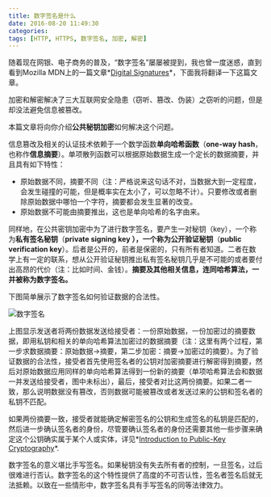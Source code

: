 ```yaml
---
title: 数字签名是什么
date: 2016-08-20 11:49:30
categories:
tags: [HTTP, HTTPS, 数字签名, 加密, 解密]
---
```


随着现在网银、电子商务的普及，“数字签名”屡屡被提到，我也曾一度迷惑，直到看到Mozilla MDN上的一篇文章*[Digital Signatures](https://developer.mozilla.org/en-US/docs/Archive/Security/Digital_Signatures)*，下面我将翻译一下这篇文章。

加密和解密解决了三大互联网安全隐患（窃听、篡改、伪装）之窃听的问题，但是却没法避免信息被篡改。

本篇文章将向你介绍**公共秘钥加密**如何解决这个问题。

信息篡改及相关的认证技术依赖于一个数学函数**单向哈希函数**（**one-way hash**，也称作**信息摘要**）。单项散列函数可以根据原始数据生成一个定长的数据摘要，并且具有如下特性：

- 原始数据不同，摘要不同（注：严格说来这句话不对，当数据大到一定程度，会发生碰撞的可能，但是概率实在太小了，可以忽略不计）。只要修改或者删除原始数据中哪怕一个字符，摘要都会发生显著的改变。
- 原始数据不可能由摘要推出，这也是单向哈希的名字由来。

同样地，在公共密钥加密中为了进行数字签名，要产生一对秘钥（key），一个称为**私有签名秘钥**（**private signing key **），一个称为**公开验证秘钥**（**public verification key**）。后者是公开的，前者是保密的，只有所有者知道。二者在数学上有一定的联系，想从公开验证秘钥推出私有签名秘钥几乎是不可能的或者要付出高昂的代价（注：比如时间、金钱）。**摘要及其他相关信息，连同哈希算法，一并被称为数字签名。**

下图简单展示了数字签名如何验证数据的合法性。

![数字签名](https://wocanmei-hexo.nos-eastchina1.126.net/%E6%95%B0%E5%AD%97%E7%AD%BE%E5%90%8D%E6%98%AF%E4%BB%80%E4%B9%88/1-digital_signatures.png)

上图显示发送者将两份数据发送给接受者：一份原始数据，一份加密过的摘要数据，即用私钥和相关的单向哈希算法加密过的数据摘要（注：这里有两个过程，第一步求数据摘要：原始数据->摘要，第二步加密：摘要->加密过的摘要）。为了验证数据的合法性，接受者首先使用签名者的公钥对加密摘要进行解密得到摘要，然后对原始数据应用同样的单向哈希算法得到一份新的摘要（单项哈希算法会和数据一并发送给接受者，图中未标出），最后，接受者对比这两份摘要。如果二者一致，那么说明数据没有篡改，否则数据可能被篡改或者发送过来的公钥和签名者的私钥不匹配。

如果两份摘要一致，接受者就能确定解密签名的公钥和生成签名的私钥是匹配的，然后进一步确认签名者的身份，尽管要确认签名者的身份还需要其他一些步骤来确定这个公钥确实属于某个人或实体，详见*[Introduction to Public-Key Cryptography](https://developer.mozilla.org/en-US/docs/Introduction_to_Public-Key_Cryptography)*.

数字签名的意义堪比手写签名。如果秘钥没有失去所有者的控制，一旦签名，过后很难进行否认。数字签名的这个特性提供了高度的不可否认性，签名者签名后就无法抵赖。以致在一些情形中，数字签名具有手写签名的同等法律效力。
